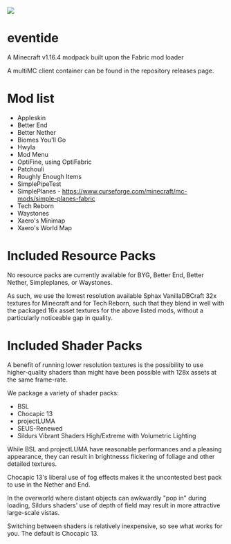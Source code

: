 
![](https://i.imgur.com/W4qLxfX.jpg)

# eventide
A Minecraft v1.16.4 modpack built upon the Fabric mod loader

A multiMC client container can be found in the repository releases page.

# Mod list
- Appleskin
- Better End
- Better Nether
- Biomes You'll Go
- Hwyla
- Mod Menu
- OptiFine, using OptiFabric
- Patchouli
- Roughly Enough Items
- SimplePipeTest
- SimplePlanes - https://www.curseforge.com/minecraft/mc-mods/simple-planes-fabric
- Tech Reborn
- Waystones
- Xaero's Minimap
- Xaero's World Map

# Included Resource Packs

No resource packs are currently available for BYG, Better End, Better Nether, Simpleplanes, or Waystones.

As such, we use the lowest resolution available Sphax VanillaDBCraft 32x textures for Minecraft and for Tech Reborn, such that they blend in well with the packaged 16x asset textures for the above listed mods, without a particularly noticeable gap in quality.

# Included Shader Packs

A benefit of running lower resolution textures is the possibility to use higher-quality shaders than might have been possible with 128x assets at the same frame-rate.

We package a variety of shader packs:
- BSL
- Chocapic 13
- projectLUMA
- SEUS-Renewed
- Sildurs Vibrant Shaders High/Extreme with Volumetric Lighting

While BSL and projectLUMA have reasonable performances and a pleasing appearance, they can result in brightnesss flickering of foliage and other detailed textures.

Chocapic 13's liberal use of fog effects makes it the uncontested best pack to use in the Nether and End.

In the overworld where distant objects can awkwardly "pop in" during loading, Sildurs shaders' use of depth of field may result in more attractive large-scale vistas.

Switching between shaders is relatively inexpensive, so see what works for you. The default is Chocapic 13.
